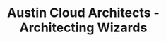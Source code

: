 ---
state: TX
region: Austin
title: Austin Cloud Architects - Architecting Wizards
group_url: https://www.meetup.com/Austin-Cloud-Architects/
topics: [ cloud, devops ]
---